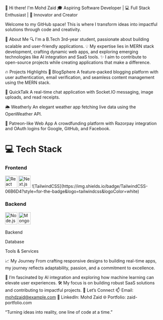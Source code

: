 👋 Hi there! I'm Mohd Zaid
🎓 Aspiring Software Developer | 💻 Full Stack Enthusiast | 🌟 Innovator and Creator

Welcome to my GitHub space! This is where I transform ideas into impactful solutions through code and creativity.

🚀 About Me
🔍 I'm a B.Tech 3rd-year student, passionate about building scalable and user-friendly applications.
💡 My expertise lies in MERN stack development, crafting dynamic web apps, and exploring emerging technologies like AI integration and SaaS tools.
✨ I aim to contribute to open-source projects while creating applications that make a difference.

🔥 Projects Highlights
📝 BlogSphere
A feature-packed blogging platform with user authentication, email verification, and seamless content management using the MERN stack.

💬 QuickTalk
A real-time chat application with Socket.IO messaging, image uploads, and read receipts.

🌦️ Weatherly
An elegant weather app fetching live data using the OpenWeather API.

🤝 Patreon-like Web App
A crowdfunding platform with Razorpay integration and OAuth logins for Google, GitHub, and Facebook.

# 💻 Tech Stack  

### Frontend  
<img src="https://cdn.jsdelivr.net/gh/devicons/devicon/icons/react/react-original.svg" alt="React" width="40" height="40" />  
<img src="https://cdn.jsdelivr.net/gh/devicons/devicon/icons/nextjs/nextjs-original.svg" alt="Next.js" width="40" height="40" />  
![TailwindCSS](https://img.shields.io/badge/TailwindCSS-06B6D4?style=for-the-badge&logo=tailwindcss&logoColor=white)  



### Backend  
<img src="https://cdn.jsdelivr.net/gh/devicons/devicon/icons/nodejs/nodejs-original.svg" alt="Node.js" width="40" height="40" />  
<img src="https://cdn.jsdelivr.net/gh/devicons/devicon/icons/mongodb/mongodb-original.svg" alt="MongoDB" width="40" height="40" />  


Backend


Database


Tools & Services



📈 My Journey
From crafting responsive designs to building real-time apps, my journey reflects adaptability, passion, and a commitment to excellence.

🌟 I’m fascinated by AI integration and exploring how machine learning can elevate user experiences.
🛠️ My focus is on building robust SaaS solutions and contributing to impactful projects.
🌟 Let’s Connect
📫 Email: mohdzaid@example.com
💼 LinkedIn: Mohd Zaid
🌐 Portfolio: zaid-portfolio.com

“Turning ideas into reality, one line of code at a time.”

